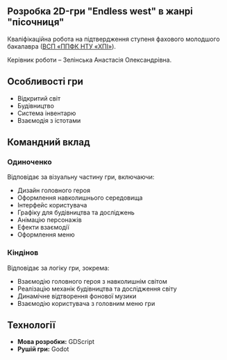 ## Розробка  2D-гри "Endless west" в жанрі "пісочниця"
Кваліфікаційна робота на підтвердження ступеня фахового молодшого бакалавра ([ВСП «ППФК НТУ «ХПІ»](http://polytechnic.poltava.ua)).

Керівник роботи – Зелінська Анастасія Олександрівна.

## Особливості гри
- Відкритий світ
- Будівництво
- Система інвентарю
- Взаємодія з істотами

## Командний вклад
### Одиноченко
Відповідає за візуальну частину гри, включаючи:
- Дизайн головного героя
- Оформлення навколишнього середовища
- Інтерфейс користувача
- Графіку для будівництва та досліджень
- Анімацію персонажів
- Ефекти взаємодії
- Оформлення меню

### Кіндінов
Відповідає за логіку гри, зокрема:
- Взаємодію головного героя з навколишнім світом
- Реалізацію механік будівництва та дослідження світу
- Динамічне відтворення фонової музики
- Взаємодію користувача з головним меню гри

## Технології
- **Мова розробки:** GDScript
- **Рушій гри:** Godot
